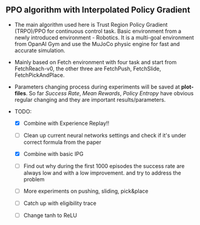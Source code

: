 ## PPO algorithm with Interpolated Policy Gradient

- The main algorithm used here is Trust Region Policy Gradient (TRPO)/PPO for continuous control task. Basic environment from a newly introduced environment - Robotics. It is a multi-goal environment from OpanAI Gym and use the MuJoCo physic engine for fast and accurate simulation. 
- Mainly based on Fetch environment with four task and start from FetchReach-v0, the other three are FetchPush, FetchSlide, FetchPickAndPlace. 
- Parameters changing process during experiments will be saved at **plot-files**. So far *Success Rate*, *Mean Rewards*, *Policy Entropy* have obvious regular changing and they are important results/parameters.


- TODO:
  - [x] Combine with Experience Replay!!
  - [ ] Clean up current neural networks settings and check if it's under correct formula from the paper
   - [x] Combine with basic IPG
    - [ ] Find out why during the first 1000 episodes the success rate are always low and with a low improvement. and try to address the problem
    - [ ] More experiments on pushing, sliding, pick&place
    - [ ] Catch up with eligibility trace
    - [ ] Change tanh to ReLU




